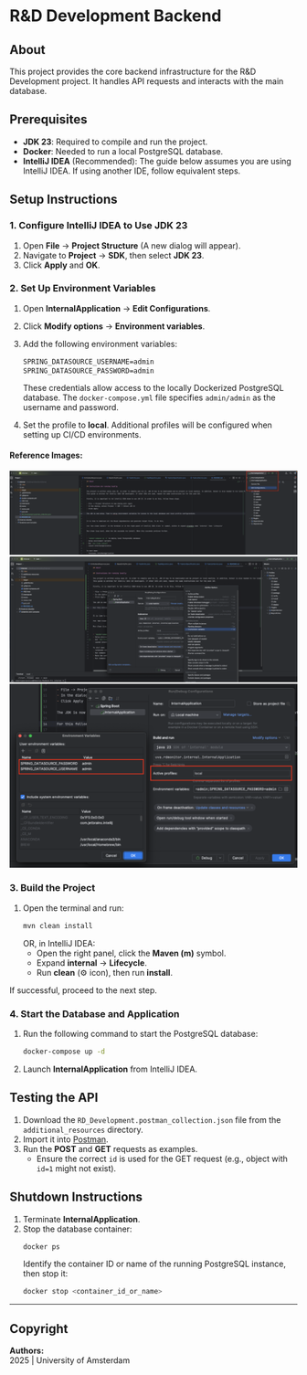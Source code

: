 # R&D Development Backend

## About

This project provides the core backend infrastructure for the R&D Development project. It handles API requests and interacts with the main database.

## Prerequisites

- **JDK 23**: Required to compile and run the project.
- **Docker**: Needed to run a local PostgreSQL database.
- **IntelliJ IDEA** (Recommended): The guide below assumes you are using IntelliJ IDEA. If using another IDE, follow equivalent steps.

## Setup Instructions

### 1. Configure IntelliJ IDEA to Use JDK 23

1. Open **File** → **Project Structure** (A new dialog will appear).
2. Navigate to **Project** → **SDK**, then select **JDK 23**.
3. Click **Apply** and **OK**.

### 2. Set Up Environment Variables

1. Open **InternalApplication** → **Edit Configurations**.
2. Click **Modify options** → **Environment variables**.
3. Add the following environment variables:

   ```
   SPRING_DATASOURCE_USERNAME=admin
   SPRING_DATASOURCE_PASSWORD=admin
   ```

   These credentials allow access to the locally Dockerized PostgreSQL database. The `docker-compose.yml` file specifies `admin/admin` as the username and password.

4. Set the profile to **local**. Additional profiles will be configured when setting up CI/CD environments.

#### Reference Images:
![Step 1](images/1.png)
![Step 2](images/2.png)
![Step 3](images/3.png)

### 3. Build the Project

1. Open the terminal and run:
   ```sh
   mvn clean install
   ```
   OR, in IntelliJ IDEA:
    - Open the right panel, click the **Maven (m)** symbol.
    - Expand **internal** → **Lifecycle**.
    - Run **clean** (⚙️ icon), then run **install**.

If successful, proceed to the next step.

### 4. Start the Database and Application

1. Run the following command to start the PostgreSQL database:
   ```sh
   docker-compose up -d
   ```
2. Launch **InternalApplication** from IntelliJ IDEA.

## Testing the API

1. Download the `RD_Development.postman_collection.json` file from the `additional_resources` directory.
2. Import it into [Postman](https://www.postman.com/).
3. Run the **POST** and **GET** requests as examples.
    - Ensure the correct `id` is used for the GET request (e.g., object with `id=1` might not exist).

## Shutdown Instructions

1. Terminate **InternalApplication**.
2. Stop the database container:
   ```sh
   docker ps
   ```
   Identify the container ID or name of the running PostgreSQL instance, then stop it:
   ```sh
   docker stop <container_id_or_name>
   ```

---

## Copyright

**Authors:**  
2025 | University of Amsterdam
